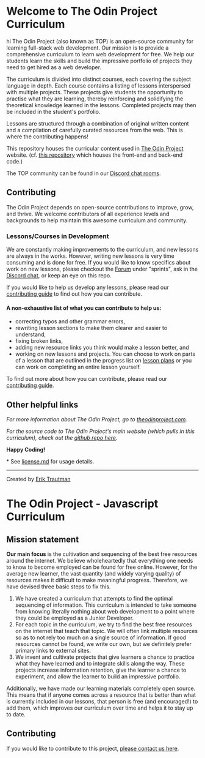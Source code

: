 # Welcome to The Odin Project Curriculum
hi
The Odin Project (also known as TOP) is an open-source community for learning full-stack web development. Our mission is to provide a comprehensive curriculum to learn web development for free. We help our students learn the skills and build the impressive portfolio of projects they need to get hired as a web developer.

The curriculum is divided into distinct courses, each covering the subject language in depth. Each course contains a listing of lessons interspersed with multiple projects. These projects give students the opportunity to practise what they are learning, thereby reinforcing and solidifying the theoretical knowledge learned in the lessons. Completed projects may then be included in the student's portfolio.

Lessons are structured through a combination of original written content and a compilation of carefully curated resources from the web. This is where the contributing happens!

This repository houses the curricular content used in [The Odin Project](http://theodinproject.com) website. (cf. [this repository](https://github.com/TheOdinProject/theodinproject) which houses the front-end and back-end code.)


The TOP community can be found in our [Discord chat rooms](https://discord.gg/hvqVr6d).

## Contributing

The Odin Project depends on open-source contributions to improve, grow, and thrive. We welcome contributors of all experience levels and backgrounds to help maintain this awesome curriculum and community.

### Lessons/Courses in Development
We are constantly making improvements to the curriculum, and new lessons are always in the works. However, writing new lessons is very time consuming and is done for free. If you would like to know specifics about work on new lessons, please checkout the [Forum](https://forum.theodinproject.com/) under "sprints", ask in the [Discord chat](https://discord.gg/hvqVr6d), or keep an eye on this repo.

If you would like to help us develop any lessons, please read our [contributing guide](https://www.theodinproject.com/contributing) to find out how you can contribute.

#### A non-exhaustive list of what you can contribute to help us:
* correcting typos and other grammar errors,
* rewriting lesson sections to make them clearer and easier to understand,
* fixing broken links,
* adding new resource links you think would make a lesson better, and
* working on new lessons and projects. You can choose to work on parts of a lesson that are outlined in the progress list on [lesson plans](https://github.com/TheOdinProject/curriculum/issues?utf8=%E2%9C%93&q=is%3Aissue%20is%3Aopen%20label%3A%22new%20lesson%22%20) or you can work on completing an entire lesson yourself.

To find out more about how you can contribute, please read our [contributing guide](https://www.theodinproject.com/contributing).

## Other helpful links

*For more information about The Odin Project, go to [theodinproject.com](http://theodinproject.com).*

*For the source code to The Odin Project's main website (which pulls in this curriculum), check out the [github repo here](http://github.com/theodinproject/theodinproject).*

**Happy Coding!**

\* See [license.md](https://github.com/TheOdinProject/curriculum/blob/master/license.md) for usage details.

___
Created by [Erik Trautman](http://www.github.com/eriktrautman)


# The Odin Project - Javascript Curriculum

## Mission statement

**Our main focus** is the cultivation and sequencing of the best free resources around the internet. We believe wholeheartedly that everything one needs to know to become employed can be found for free online. However, for the average new learner, the vast quantity \(and widely varying quality\) of resources makes it difficult to make meaningful progress.  Therefore, we have devised three basic steps to fix this.

1. We have created a curriculum that attempts to find the optimal sequencing of information. This curriculum is intended to take someone from knowing literally nothing about web development to a point where they could be employed as a Junior Developer.
2. For each topic in the curriculum, we try to find the best free resources on the internet that teach that topic.  We will often link multiple resources so as to not rely too much on a single source of information.  If good resources cannot be found, we write our own, but we definitely prefer primary links to external sites.
3. We invent and cultivate projects that give learners a chance to practice what they have learned and to integrate skills along the way. These projects increase information retention, give the learner a chance to experiment, and allow the learner to build an impressive portfolio.

Additionally, we have made our learning materials completely open source.  This means that if anyone comes across a resource that is better than what is currently included in our lessons, that person is free \(and encouraged!\) to add them, which improves our curriculum over time and helps it to stay up to date.

## Contributing

If you would like to contribute to this project, [please contact us here](https://discord.gg/hvqVr6d).


